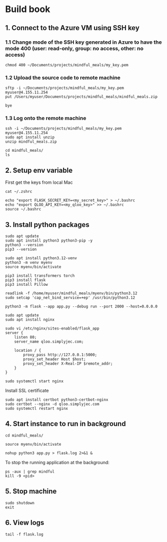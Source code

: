 # Build book

## 1. Connect to the Azure VM using SSH key

### 1.1 Change mode of the SSH key generated in Azure to have the mode 400 (user: read-only, group: no access, other: no access)
```
chmod 400 ~/Documents/projects/mindful_meals/my_key.pem
```

### 1.2 Upload the source code to remote machine
```
sftp -i ~/Documents/projects/mindful_meals/my_key.pem myuser@4.155.11.254
put /Users/myuser/Documents/projects/mindful_meals/mindful_meals.zip

bye
```

### 1.3 Log onto the remote machine
```
ssh -i ~/Documents/projects/mindful_meals/my_key.pem myuser@4.155.11.254
sudo apt install unzip
unzip mindful_meals.zip 

cd mindful_meals/
ls
```

## 2. Setup env variable

First get the keys from local Mac
```
cat ~/.zshrc    
```

```
echo "export FLASK_SECRET_KEY=<my_secret_key>" > ~/.bashrc
echo "export QLOO_API_KEY=<my_qloo_key>" >> ~/.bashrc
source ~/.bashrc
```

## 3. Install python packages
```
sudo apt update
sudo apt install python3 python3-pip -y
python3 --version
pip3 --version

sudo apt install python3.12-venv
python3 -m venv myenv
source myenv/bin/activate

pip3 install transformers torch 
pip3 install flask
pip3 install Pillow

readlink -f /home/myuser/mindful_meals/myenv/bin/python3.12
sudo setcap 'cap_net_bind_service=+ep' /usr/bin/python3.12

python3 -m flask --app app.py --debug run --port 2000 --host=0.0.0.0
```

```
sudo apt update
sudo apt install nginx

sudo vi /etc/nginx/sites-enabled/flask_app
server {
    listen 80;
    server_name qloo.simplyjec.com;

    location / {
        proxy_pass http://127.0.0.1:5000;
        proxy_set_header Host $host;
        proxy_set_header X-Real-IP $remote_addr;
    }
}

sudo systemctl start nginx
```

Install SSL certificate
```
sudo apt install certbot python3-certbot-nginx
sudo certbot --nginx -d qloo.simplyjec.com
sudo systemctl restart nginx
```

## 4. Start instance to run in background
```
cd mindful_meals/

source myenv/bin/activate

nohup python3 app.py > flask.log 2>&1 &
```

To stop the running application at the background:
```
ps -aux | grep mindful
kill -9 <pid>
```

## 5. Stop machine
```
sudo shutdown
exit
```

## 6. View logs
```
tail -f flask.log 
```